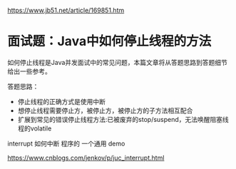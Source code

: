 https://www.jb51.net/article/169851.htm

# 面试题：Java中如何停止线程的方法



如何停止线程是Java并发面试中的常见问题，本篇文章将从答题思路到答题细节给出一些参考。

答题思路：

- 停止线程的正确方式是使用中断
- 想停止线程需要停止方，被停止方，被停止方的子方法相互配合
- 扩展到常见的错误停止线程方法:已被废弃的stop/suspend，无法唤醒阻塞线程的volatile





interrupt 如何中断 程序的 一个通用 demo

https://www.cnblogs.com/jenkov/p/juc_interrupt.html



